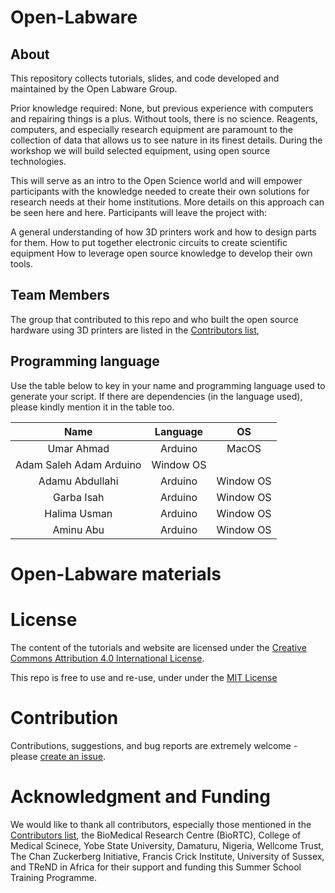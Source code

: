 # Open-Labware

## About

This repository collects tutorials, slides, and code developed and maintained by the Open Labware Group.

Prior knowledge required: None, but previous experience with computers and repairing things is a plus. Without tools, there is no science. Reagents, computers, and especially research equipment are paramount to the collection of data that allows us to see nature in its finest details. During the workshop we will build selected equipment, using open source technologies. 

This will serve as an intro to the Open Science world and will empower participants with the knowledge needed to create their own solutions for research needs at their home institutions. More details on this approach can be seen here and here. Participants will leave the project with:

A general understanding of how 3D printers work and how to design parts for them.
How to put together electronic circuits to create scientific equipment
How to leverage open source knowledge to develop their own tools.


## Team Members

The group that contributed to this repo and who built the open source hardware using 3D printers are listed in the [Contributors list](CONTRIBUTORS.yaml),


## Programming language

Use the table below to key in your name and programming language used to generate your script. If there are dependencies (in the language used), please kindly mention it in the table too. 

|      Name     |  Language  | OS           |
|:-------------:|:----------:|:------------:|
| Umar Ahmad | Arduino    |  MacOS    |
| Adam Saleh Adam Arduino | Window OS |
| Adamu Abdullahi| Arduino | Window OS |
|  Garba Isah  | Arduino | Window OS    |
|  Halima Usman | Arduino | Window OS |
|  Aminu Abu  |  Arduino | Window OS |

Open-Labware materials
========================



# License

The content of the tutorials and website are licensed under the [Creative Commons Attribution 4.0 International License](https://creativecommons.org/licenses/by/4.0).

This repo is free to use and re-use, under under the [MIT License](LICENSE.md)


# Contribution

Contributions, suggestions, and bug reports are extremely welcome - please [create an issue](https://github.com/babasaraki/Open-Labware/issues/new).

# Acknowledgment and Funding

We would like to thank all contributors, especially those mentioned in the [Contributors list](CONTRIBUTORS.yaml), the BioMedical Research Centre (BioRTC), College of Medical Scinece, Yobe State University, Damaturu, Nigeria, Wellcome Trust, The Chan Zuckerberg Initiative, Francis Crick Institute, University of Sussex, and TReND in Africa for their support and funding this Summer School Training Programme.

